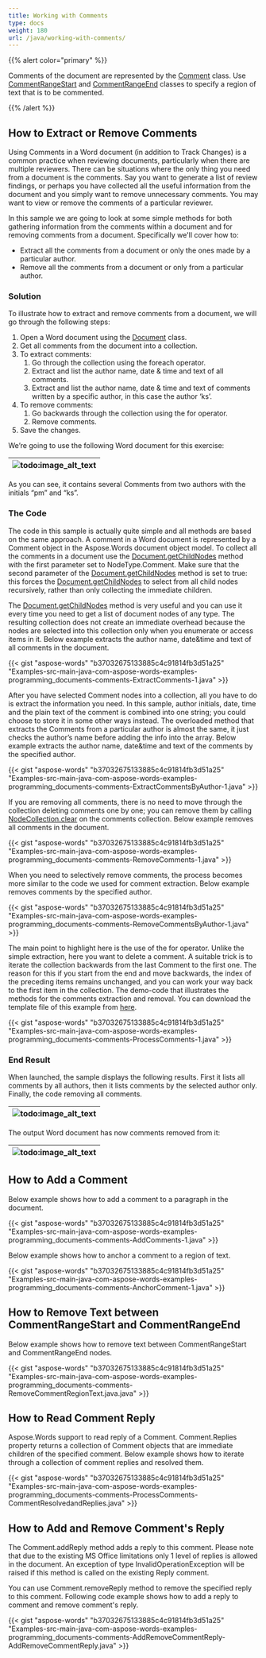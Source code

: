 ```yaml
---
title: Working with Comments
type: docs
weight: 180
url: /java/working-with-comments/
---
```


{{% alert color="primary" %}} 

Comments of the document are represented by the [Comment](http://www.aspose.com/api/java/words/com.aspose.words/classes/Comment) class. Use [CommentRangeStart](http://www.aspose.com/api/java/words/com.aspose.words/classes/CommentRangeStart) and [CommentRangeEnd](http://www.aspose.com/api/java/words/com.aspose.words/classes/CommentRangeEnd) classes to specify a region of text that is to be commented.

{{% /alert %}} 
## **How to Extract or Remove Comments**
Using Comments in a Word document (in addition to Track Changes) is a common practice when reviewing documents, particularly when there are multiple reviewers. There can be situations where the only thing you need from a document is the comments. Say you want to generate a list of review findings, or perhaps you have collected all the useful information from the document and you simply want to remove unnecessary comments. You may want to view or remove the comments of a particular reviewer.

In this sample we are going to look at some simple methods for both gathering information from the comments within a document and for removing comments from a document. Specifically we'll cover how to:

- Extract all the comments from a document or only the ones made by a particular author.
- Remove all the comments from a document or only from a particular author.
### **Solution**
To illustrate how to extract and remove comments from a document, we will go through the following steps:

1. Open a Word document using the [Document](http://www.aspose.com/api/java/words/com.aspose.words/classes/Document) class.
1. Get all comments from the document into a collection.
1. To extract comments:
   1. Go through the collection using the foreach operator.
   1. Extract and list the author name, date & time and text of all comments.
   1. Extract and list the author name, date & time and text of comments written by a specific author, in this case the author ‘ks’.
1. To remove comments:
   1. Go backwards through the collection using the for operator.
   1. Remove comments.
1. Save the changes.

We’re going to use the following Word document for this exercise:

|![todo:image_alt_text](http://i.imgur.com/Tp1usVp.png)|
| :- |
As you can see, it contains several Comments from two authors with the initials “pm” and “ks”.
### **The Code**
The code in this sample is actually quite simple and all methods are based on the same approach. A comment in a Word document is represented by a Comment object in the Aspose.Words document object model. To collect all the comments in a document use the [Document.getChildNodes](http://www.aspose.com/api/java/words/com.aspose.words/classes/document/methods/getChildNodes\(int,boolean\)/) method with the first parameter set to NodeType.Comment. Make sure that the second parameter of the [Document.getChildNodes](http://www.aspose.com/api/java/words/com.aspose.words/classes/document/methods/getChildNodes\(int,boolean\)/) method is set to true: this forces the [Document.getChildNodes](http://www.aspose.com/api/java/words/com.aspose.words/classes/document/methods/getChildNodes\(int,boolean\)/) to select from all child nodes recursively, rather than only collecting the immediate children.

The [Document.getChildNodes](http://www.aspose.com/api/java/words/com.aspose.words/classes/document/methods/getChildNodes\(int,boolean\)/) method is very useful and you can use it every time you need to get a list of document nodes of any type. The resulting collection does not create an immediate overhead because the nodes are selected into this collection only when you enumerate or access items in it. Below example extracts the author name, date&time and text of all comments in the document.

{{< gist "aspose-words" "b37032675133885c4c91814fb3d51a25" "Examples-src-main-java-com-aspose-words-examples-programming_documents-comments-ExtractComments-1.java" >}}

After you have selected Comment nodes into a collection, all you have to do is extract the information you need. In this sample, author initials, date, time and the plain text of the comment is combined into one string; you could choose to store it in some other ways instead. The overloaded method that extracts the Comments from a particular author is almost the same, it just checks the author’s name before adding the info into the array. Below example extracts the author name, date&time and text of the comments by the specified author.

{{< gist "aspose-words" "b37032675133885c4c91814fb3d51a25" "Examples-src-main-java-com-aspose-words-examples-programming_documents-comments-ExtractCommentsByAuthor-1.java" >}}

If you are removing all comments, there is no need to move through the collection deleting comments one by one; you can remove them by calling [NodeCollection.clear](http://www.aspose.com/api/java/words/com.aspose.words/classes/nodecollection/methods/clear\(\)/) on the comments collection. Below example removes all comments in the document.

{{< gist "aspose-words" "b37032675133885c4c91814fb3d51a25" "Examples-src-main-java-com-aspose-words-examples-programming_documents-comments-RemoveComments-1.java" >}}

When you need to selectively remove comments, the process becomes more similar to the code we used for comment extraction. Below example removes comments by the specified author.

{{< gist "aspose-words" "b37032675133885c4c91814fb3d51a25" "Examples-src-main-java-com-aspose-words-examples-programming_documents-comments-RemoveCommentsByAuthor-1.java" >}}

The main point to highlight here is the use of the for operator. Unlike the simple extraction, here you want to delete a comment. A suitable trick is to iterate the collection backwards from the last Comment to the first one. The reason for this if you start from the end and move backwards, the index of the preceding items remains unchanged, and you can work your way back to the first item in the collection. The demo-code that illustrates the methods for the comments extraction and removal. You can download the template file of this example from [here](https://github.com/aspose-words/Aspose.Words-for-Java/blob/master/Examples/src/main/resources/com/aspose/words/examples/programming_documents/comments/ProcessComments/TestFile.doc).

{{< gist "aspose-words" "b37032675133885c4c91814fb3d51a25" "Examples-src-main-java-com-aspose-words-examples-programming_documents-comments-ProcessComments-1.java" >}}
### **End Result**
When launched, the sample displays the following results. First it lists all comments by all authors, then it lists comments by the selected author only. Finally, the code removing all comments.

|![todo:image_alt_text](http://i.imgur.com/3q61fa2.png)|
| :- |
The output Word document has now comments removed from it:

|![todo:image_alt_text](http://i.imgur.com/2pvC9jC.png)|
| :- |
## **How to Add a Comment**
Below example shows how to add a comment to a paragraph in the document.

{{< gist "aspose-words" "b37032675133885c4c91814fb3d51a25" "Examples-src-main-java-com-aspose-words-examples-programming_documents-comments-AddComments-1.java" >}}

Below example shows how to anchor a comment to a region of text.

{{< gist "aspose-words" "b37032675133885c4c91814fb3d51a25" "Examples-src-main-java-com-aspose-words-examples-programming_documents-comments-AnchorComment-1.java" >}}
## **How to Remove Text between CommentRangeStart and CommentRangeEnd**
Below example shows how to remove text between CommentRangeStart and CommentRangeEnd nodes.

{{< gist "aspose-words" "b37032675133885c4c91814fb3d51a25" "Examples-src-main-java-com-aspose-words-examples-programming_documents-comments-RemoveCommentRegionText.java.java" >}}
## **How to Read Comment Reply**
Aspose.Words support to read reply of a Comment. Comment.Replies property returns a collection of Comment objects that are immediate children of the specified comment. Below example shows how to iterate through a collection of comment replies and resolved them.

{{< gist "aspose-words" "b37032675133885c4c91814fb3d51a25" "Examples-src-main-java-com-aspose-words-examples-programming_documents-comments-ProcessComments-CommentResolvedandReplies.java" >}}
## **How to Add and Remove Comment's Reply**
The Comment.addReply method adds a reply to this comment. Please note that due to the existing MS Office limitations only 1 level of replies is allowed in the document. An exception of type InvalidOperationException will be raised if this method is called on the existing Reply comment.

You can use Comment.removeReply method to remove the specified reply to this comment. Following code example shows how to add a reply to comment and remove comment's reply.

{{< gist "aspose-words" "b37032675133885c4c91814fb3d51a25" "Examples-src-main-java-com-aspose-words-examples-programming_documents-comments-AddRemoveCommentReply-AddRemoveCommentReply.java" >}}
